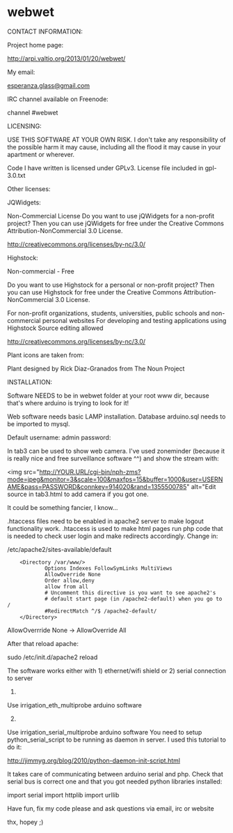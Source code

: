 webwet
======

CONTACT INFORMATION:

Project home page:

http://arpi.valtio.org/2013/01/20/webwet/

My email:

esperanza.glass@gmail.com

IRC channel available on Freenode:

channel #webwet

LICENSING:


USE THIS SOFTWARE AT YOUR OWN RISK. I don't take any responsibility of the possible harm it may cause,
including all the flood it may cause in your apartment or wherever.

Code I have written is licensed under GPLv3. License file included in gpl-3.0.txt

Other licenses:

JQWidgets:

Non-Commercial License
Do you want to use jQWidgets for a non-profit project? Then you can use jQWidgets for free under the Creative Commons Attribution-NonCommercial 3.0 License.

http://creativecommons.org/licenses/by-nc/3.0/

Highstock:

Non-commercial - Free

Do you want to use Highstock for a personal or non-profit project? Then you can use Highstock for free under the Creative Commons Attribution-NonCommercial 3.0 License.

For non-profit organizations, students, universities, public schools and non-commercial personal websites
For developing and testing applications using Highstock
Source editing allowed

http://creativecommons.org/licenses/by-nc/3.0/

Plant icons are taken from:

Plant designed by Rick Diaz-Granados from The Noun Project


INSTALLATION:

Software NEEDS to be in webwet folder at your root www dir, because that's where arduino is trying to look for it!

Web software needs basic LAMP installation. Database arduino.sql needs to be imported to mysql.

Default username: admin
password:

In tab3 can be used to show web camera. I've used zoneminder (because it is really nice and free surveillance software ^^) and show the stream with:

<img src="http://YOUR.URL/cgi-bin/nph-zms?mode=jpeg&monitor=3&scale=100&maxfps=15&buffer=1000&user=USERNAME&pass=PASSWORD&connkey=914020&rand=1355500785" alt="Edit source in tab3.html to add camera if you got one.


It could be something fancier, I know...

.htaccess files need to be enabled in apache2 server to make logout functionality work. 
.htaccess is used to make html pages run php code that is needed to check user login and make redirects accordingly.
Change in:

/etc/apache2/sites-available/default

        <Directory /var/www/>
                Options Indexes FollowSymLinks MultiViews
                AllowOverride None
                Order allow,deny
                allow from all
                # Uncomment this directive is you want to see apache2's
                # default start page (in /apache2-default) when you go to /
                #RedirectMatch ^/$ /apache2-default/
        </Directory>



AllowOverrride None -> AllowOverride All

After that reload apache:

sudo /etc/init.d/apache2 reload

The software works either with 1) ethernet/wifi shield or 2) serial connection to server

1)

Use irrigation_eth_multiprobe arduino software

2)

Use irrigation_serial_multiprobe arduino software
You need to setup python_serial_script to be running as daemon in server. I used this tutorial to do it:

http://jimmyg.org/blog/2010/python-daemon-init-script.html


It takes care of communicating between arduino 
serial and php. Check that serial bus is correct one and that you got needed python libraries installed:

import serial
import httplib
import urllib

Have fun, fix my code please and ask questions via email, irc or website

thx, hopey ;)
